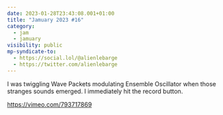 ```yaml
---
date: 2023-01-28T23:43:08.001+01:00
title: "Jamuary 2023 #16"
category:
  - jam
  - jamuary
visibility: public
mp-syndicate-to:
  - https://social.lol/@alienlebarge
  - https://twitter.com/alienlebarge
---
```

I was twiggling Wave Packets modulating Ensemble Oscillator when those stranges sounds emerged. I immediately hit the record button.

https://vimeo.com/793717869
